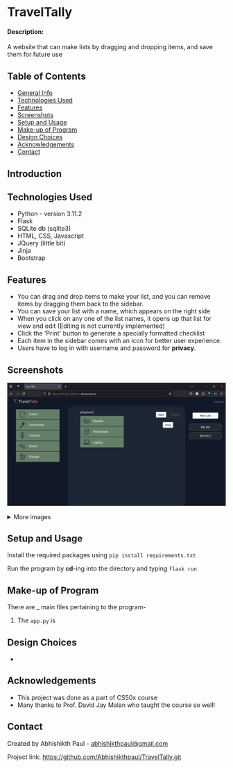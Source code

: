 # TravelTally

#### Description:

A website that can make lists by dragging and dropping items, and save them for future use

## Table of Contents

- [General Info](#general-information)
- [Technologies Used](#technologies-used)
- [Features](#features)
- [Screenshots](#screenshots)
- [Setup and Usage](#setup-and-usage)
- [Make-up of Program](#make-up-of-program)
- [Design Choices](#design-choices)
- [Acknowledgements](#acknowledgements)
- [Contact](#contact)

## Introduction

## Technologies Used

- Python - version 3.11.2
- Flask
- SQLite db (sqlite3)
- HTML, CSS, Javascript
- JQuery (little bit)
- Jinja
- Bootstrap

## Features

- You can drag and drop items to make your list, and you can remove items by dragging them back to the sidebar.
- You can save your list with a name, which appears on the right side
- When you click on any one of the list names, it opens up that list for view and edit (Editing is not currently implemented)
- Click the 'Print' button to generate a specially formatted checklist
- Each item in the sidebar comes with an icon for better user experience.
- Users have to log in with username and password for **privacy**.

## Screenshots

![App](Screenshots/second_list.png)

<details>
  <summary>More images</summary>
  <figure>
    <img src="Screenshots/register.png" alt="Register"/>
    <figcaption style="text-align:center;">Fig.1 - Register</figcaption>
    <br>
  </figure>
  
  <figure>
    <img src="Screenshots/error.png" alt="Error"/>
    <figcaption style="text-align:center;">Fig.2 - Error</figcaption>
    <br>
  </figure>
  
  <figure>
    <img src="Screenshots/dragndrop.png" alt="Drag and drop"/>
    <figcaption style="text-align:center;">Fig.3 - Drag and drop</figcaption>
    <br>
  </figure>
  
  <figure>
    <img src="Screenshots/print_list.png" alt="Print"/>
    <figcaption style="text-align:center;">Fig.4 - Print preview</figcaption>
  </figure>
</details>

## Setup and Usage

Install the required packages using `pip install requirements.txt`

Run the program by **cd**-ing into the directory and typing `flask run`

## Make-up of Program

There are \_ main files pertaining to the program-

1. The `app.py` is

## Design Choices

-

## Acknowledgements

- This project was done as a part of CS50x course
- Many thanks to Prof. David Jay Malan who taught the course so well!

## Contact

Created by Abhishikth Paul - abhishikthpaul@gmail.com

Project link: https://github.com/Abhishikthpaul/TravelTally.git

<!-- ## License -->
<!-- This project is open source and available under the [... License](). -->
